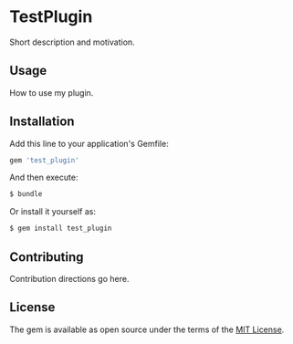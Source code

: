 # TestPlugin
Short description and motivation.

## Usage
How to use my plugin.

## Installation
Add this line to your application's Gemfile:

```ruby
gem 'test_plugin'
```

And then execute:
```bash
$ bundle
```

Or install it yourself as:
```bash
$ gem install test_plugin
```

## Contributing
Contribution directions go here.

## License
The gem is available as open source under the terms of the [MIT License](https://opensource.org/licenses/MIT).
